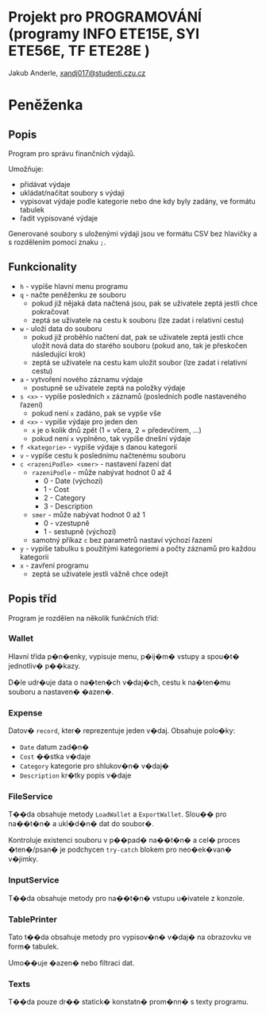 # Projekt pro PROGRAMOVÁNÍ (programy INFO ETE15E, SYI ETE56E, TF ETE28E )

Jakub Anderle, xandj017@studenti.czu.cz

# Peněženka

## Popis

Program pro správu finančních výdajů. 

Umožňuje:

- přidávat výdaje
- ukládat/načítat soubory s výdaji
- vypisovat výdaje podle kategorie nebo dne kdy byly zadány, ve formátu tabulek
- řadit vypisované výdaje

Generované soubory s uloženými výdaji jsou ve formátu CSV 
bez hlavičky a s rozdělením pomocí znaku `;`.

## Funkcionality

- `h` - vypíše hlavní menu programu
- `q` - načte peněženku ze souboru
	- pokud již nějaká data načtená jsou, pak se uživatele zeptá jestli chce pokračovat
	- zeptá se uživatele na cestu k souboru (lze zadat i relativní cestu)
- `w` - uloží data do souboru
	- pokud již proběhlo načtení dat, pak se uživatele zeptá jestli chce uložit nová data do starého souboru (pokud ano, tak je přeskočen následující krok)
	- zeptá se uživatele na cestu kam uložit soubor (lze zadat i relativní cestu)
- `a` - vytvoření nového záznamu výdaje
	- postupně se uživatele zeptá na položky výdaje
- `s <x>` - vypíše posledních `x` záznamů (posledních podle nastaveného řazení)
	- pokud není `x` zadáno, pak se vypše vše
- `d <x>` - vypíše výdaje pro jeden den
	- `x` je o kolik dnů zpět (1 = včera, 2 = předevčírem, ...)
	- pokud není `x` vyplněno, tak vypíše dnešní výdaje
- `f <kategorie>` - vypíše výdaje s danou kategorií
- `v` - vypíše cestu k poslednímu načtenému souboru
- `c <razeniPodle> <smer>` - nastavení řazení dat
	- `razeniPodle` - může nabývat hodnot 0 až 4
		- 0 - Date (výchozí)
		- 1 - Cost
		- 2 - Category
		- 3 - Description
	- `smer` - může nabývat hodnot 0 až 1
		- 0 - vzestupně
		- 1 - sestupně (výchozí)
	- samotný příkaz `c` bez parametrů nastaví výchozí řazení
- `y` - vypíše tabulku s použitými kategoriemi a počty záznamů pro každou kategorii
- `x` - zavření programu
	- zeptá se uživatele jestli vážně chce odejít
## Popis tříd

Program je rozdělen na několik funkčních tříd:

### Wallet

Hlavní třída p�n�enky, vypisuje menu, p�ij�m� vstupy a spou�t� 
jednotliv� p��kazy.

D�le udr�uje data o na�ten�ch v�daj�ch, cestu k na�ten�mu souboru
a nastaven� �azen�.

### Expense

Datov� `record`, kter� reprezentuje jeden v�daj. 
Obsahuje polo�ky:

- `Date` datum zad�n�
- `Cost` ��stka v�daje
- `Category` kategorie pro shlukov�n� v�daj�
- `Description` kr�tky popis v�daje

### FileService

T��da obsahuje metody `LoadWallet` a `ExportWallet`. 
Slou�� pro na��t�n� a ukl�d�n� dat do soubor�.

Kontroluje existenci souboru v p��pad� na��t�n� a cel� proces �ten�/psan�
je podchycen `try-catch` blokem pro neo�ek�van� v�jimky.

### InputService

T��da obsahuje metody pro na��t�n� vstupu u�ivatele z konzole.

### TablePrinter

Tato t��da obsahuje metody pro vypisov�n� v�daj� na obrazovku
ve form� tabulek.

Umo��uje �azen� nebo filtraci dat.

### Texts

T��da pouze dr�� statick� konstatn� prom�nn� s texty programu.



